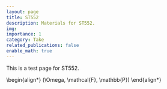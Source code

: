 ```yaml
---
layout: page
title: ST552
description: Materials for ST552.
img:
importance: 1
category: Take
related_publications: false
enable_math: true
---
```


This is a test page for ST552.

\begin{align*}
(\Omega, \mathcal{F}, \mathbb{P})
\end{align*}
